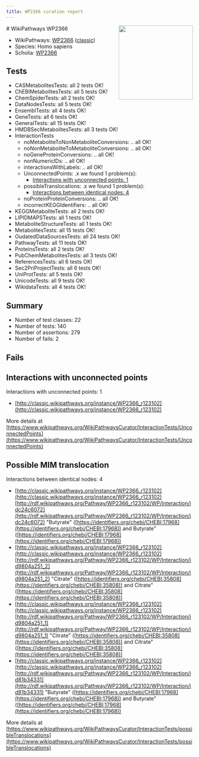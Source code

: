 ```yaml
---
title: WP2366 curation report
---
```


<img style="float: right; width: 200px" src="https://upload.wikimedia.org/wikipedia/commons/thumb/8/83/Wplogo_with_text_500.png/640px-Wplogo_with_text_500.png" />
# WikiPathways WP2366

* WikiPathways: [WP2366](https://wikipathways.org/pathways/WP2366) ([classic](https://classic.wikipathways.org/instance/WP2366))
* Species: Homo sapiens
* Scholia: [WP2366](https://scholia.toolforge.org/wikipathways/WP2366)
## Tests
* CASMetabolitesTests: all 2 tests OK!
* ChEBIMetabolitesTests: all 5 tests OK!
* ChemSpiderTests: all 2 tests OK!
* DataNodesTests: all 5 tests OK!
* EnsemblTests: all 4 tests OK!
* GeneTests: all 6 tests OK!
* GeneralTests: all 15 tests OK!
* HMDBSecMetabolitesTests: all 3 tests OK!
* InteractionTests
    * noMetaboliteToNonMetaboliteConversions: .. all OK!
    * noNonMetaboliteToMetaboliteConversions: .. all OK!
    * noGeneProteinConversions: .. all OK!
    * nonNumericIDs: .. all OK!
    * interactionsWithLabels: .. all OK!
    * UnconnectedPoints: .x we found 1 problem(s):
        * [Interactions with unconnected points: 1](#35a61ad9)
    * possibleTranslocations: .x we found 1 problem(s):
        * [Interactions between identical nodes: 4](#1c118209)
    * noProteinProteinConversions: .. all OK!
    * incorrectKEGGIdentifiers: .. all OK!
* KEGGMetaboliteTests: all 2 tests OK!
* LIPIDMAPSTests: all 1 tests OK!
* MetaboliteStructureTests: all 1 tests OK!
* MetabolitesTests: all 15 tests OK!
* OudatedDataSourcesTests: all 24 tests OK!
* PathwayTests: all 11 tests OK!
* ProteinsTests: all 2 tests OK!
* PubChemMetabolitesTests: all 3 tests OK!
* ReferencesTests: all 6 tests OK!
* Sec2PriProjectTests: all 6 tests OK!
* UniProtTests: all 5 tests OK!
* UnicodeTests: all 9 tests OK!
* WikidataTests: all 4 tests OK!


## Summary

* Number of test classes: 22
* Number of tests: 140
* Number of assertions: 279
* Number of fails: 2

## Fails

<a name="35a61ad9" />

## Interactions with unconnected points

Interactions with unconnected points: 1

* [http://classic.wikipathways.org/instance/WP2366_r123102](http://classic.wikipathways.org/instance/WP2366_r123102)


More details at [https://www.wikipathways.org/WikiPathwaysCurator/InteractionTests/UnconnectedPoints](https://www.wikipathways.org/WikiPathwaysCurator/InteractionTests/UnconnectedPoints)

<a name="1c118209" />

## Possible MIM translocation

Interactions between identical nodes: 4

* [http://classic.wikipathways.org/instance/WP2366_r123102](http://classic.wikipathways.org/instance/WP2366_r123102) [http://rdf.wikipathways.org/Pathway/WP2366_r123102/WP/Interaction/idc24c6072](http://rdf.wikipathways.org/Pathway/WP2366_r123102/WP/Interaction/idc24c6072) "Butyrate" ([https://identifiers.org/chebi/CHEBI:17968](https://identifiers.org/chebi/CHEBI:17968)) and 
Butyrate" ([https://identifiers.org/chebi/CHEBI:17968](https://identifiers.org/chebi/CHEBI:17968))
* [http://classic.wikipathways.org/instance/WP2366_r123102](http://classic.wikipathways.org/instance/WP2366_r123102) [http://rdf.wikipathways.org/Pathway/WP2366_r123102/WP/Interaction/id9804a251_2](http://rdf.wikipathways.org/Pathway/WP2366_r123102/WP/Interaction/id9804a251_2) "Citrate" ([https://identifiers.org/chebi/CHEBI:35808](https://identifiers.org/chebi/CHEBI:35808)) and 
Citrate" ([https://identifiers.org/chebi/CHEBI:35808](https://identifiers.org/chebi/CHEBI:35808))
* [http://classic.wikipathways.org/instance/WP2366_r123102](http://classic.wikipathways.org/instance/WP2366_r123102) [http://rdf.wikipathways.org/Pathway/WP2366_r123102/WP/Interaction/id9804a251_1](http://rdf.wikipathways.org/Pathway/WP2366_r123102/WP/Interaction/id9804a251_1) "Citrate" ([https://identifiers.org/chebi/CHEBI:35808](https://identifiers.org/chebi/CHEBI:35808)) and 
Citrate" ([https://identifiers.org/chebi/CHEBI:35808](https://identifiers.org/chebi/CHEBI:35808))
* [http://classic.wikipathways.org/instance/WP2366_r123102](http://classic.wikipathways.org/instance/WP2366_r123102) [http://rdf.wikipathways.org/Pathway/WP2366_r123102/WP/Interaction/id81b34331](http://rdf.wikipathways.org/Pathway/WP2366_r123102/WP/Interaction/id81b34331) "Butyrate" ([https://identifiers.org/chebi/CHEBI:17968](https://identifiers.org/chebi/CHEBI:17968)) and 
Butyrate" ([https://identifiers.org/chebi/CHEBI:17968](https://identifiers.org/chebi/CHEBI:17968))


More details at [https://www.wikipathways.org/WikiPathwaysCurator/InteractionTests/possibleTranslocations](https://www.wikipathways.org/WikiPathwaysCurator/InteractionTests/possibleTranslocations)

